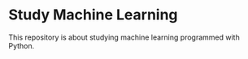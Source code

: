 # Study Machine Learning

This repository is about studying machine learning programmed with Python.
